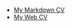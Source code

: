 * [My Markdown CV](https://red-1s.github.io/rsschool-cv/cv)
* [My Web CV](https://red-1s.github.io/rsschool-cv/)
